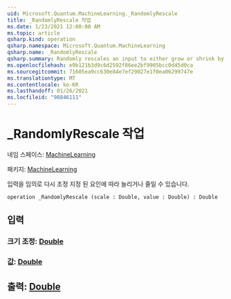 ```yaml
---
uid: Microsoft.Quantum.MachineLearning._RandomlyRescale
title: _RandomlyRescale 작업
ms.date: 1/23/2021 12:00:00 AM
ms.topic: article
qsharp.kind: operation
qsharp.namespace: Microsoft.Quantum.MachineLearning
qsharp.name: _RandomlyRescale
qsharp.summary: Randomly rescales an input to either grow or shrink by a given factor.
ms.openlocfilehash: e9b121b3d9c6d2592f86ee2bf9905bcc0d45d0ca
ms.sourcegitcommit: 71605ea9cc630e84e7ef29027e1f0ea06299747e
ms.translationtype: MT
ms.contentlocale: ko-KR
ms.lasthandoff: 01/26/2021
ms.locfileid: "98846111"
---
```

# <a name="_randomlyrescale-operation"></a>_RandomlyRescale 작업

네임 스페이스: [MachineLearning](xref:Microsoft.Quantum.MachineLearning)

패키지: [MachineLearning](https://nuget.org/packages/Microsoft.Quantum.MachineLearning)


입력을 임의로 다시 조정 지정 된 요인에 따라 늘리거나 줄일 수 있습니다.

```qsharp
operation _RandomlyRescale (scale : Double, value : Double) : Double
```


## <a name="input"></a>입력

### <a name="scale--double"></a>크기 조정: [Double](xref:microsoft.quantum.lang-ref.double)




### <a name="value--double"></a>값: [Double](xref:microsoft.quantum.lang-ref.double)





## <a name="output--double"></a>출력: [Double](xref:microsoft.quantum.lang-ref.double)

